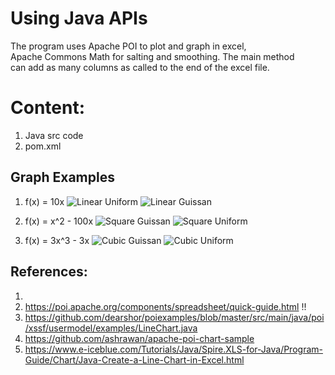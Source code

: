 # Using Java APIs

The program uses Apache POI to plot and graph in excel, \
Apache Commons Math for salting and smoothing. The main method \
can add as many columns as called to the end of the excel file.

# Content:
1. Java src code
2. pom.xml

## Graph Examples
1. f(x) = 10x
    ![Linear Uniform](https://github.com/user-attachments/assets/9cd526e6-714b-4bd5-8381-5fe485a3eaee)
    ![Linear Guissan](https://github.com/user-attachments/assets/d8298e9a-0692-4650-8d47-344dc11f0291)
   
2. f(x) = x^2 - 100x
![Square Guissan](https://github.com/user-attachments/assets/b5d9dec4-aa76-441a-a4e3-e6f0179f3c5b)
![Square Uniform](https://github.com/user-attachments/assets/e369ab1b-ce91-48ac-8eaf-0369c30ca3da)

3. f(x) = 3x^3 - 3x
![Cubic Guissan](https://github.com/user-attachments/assets/fab963c2-de91-4222-bcc3-5c35cc063b88)
![Cubic Uniform](https://github.com/user-attachments/assets/9adbf9d3-9f10-4ece-a7c5-b0a6f511575d)

## References:
1. 
2. https://poi.apache.org/components/spreadsheet/quick-guide.html !!
3. https://github.com/dearshor/poiexamples/blob/master/src/main/java/poi/xssf/usermodel/examples/LineChart.java
4.  https://github.com/ashrawan/apache-poi-chart-sample
5.  https://www.e-iceblue.com/Tutorials/Java/Spire.XLS-for-Java/Program-Guide/Chart/Java-Create-a-Line-Chart-in-Excel.html
